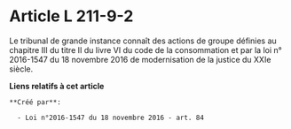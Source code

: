 # Article L 211-9-2

Le tribunal de grande instance connaît des actions de groupe définies au chapitre III du titre II du livre VI du code de la
consommation et par la loi n° 2016-1547 du 18 novembre 2016 de modernisation de la justice du XXIe siècle.

**Liens relatifs à cet article**

	**Créé par**:

	  - Loi n°2016-1547 du 18 novembre 2016 - art. 84
